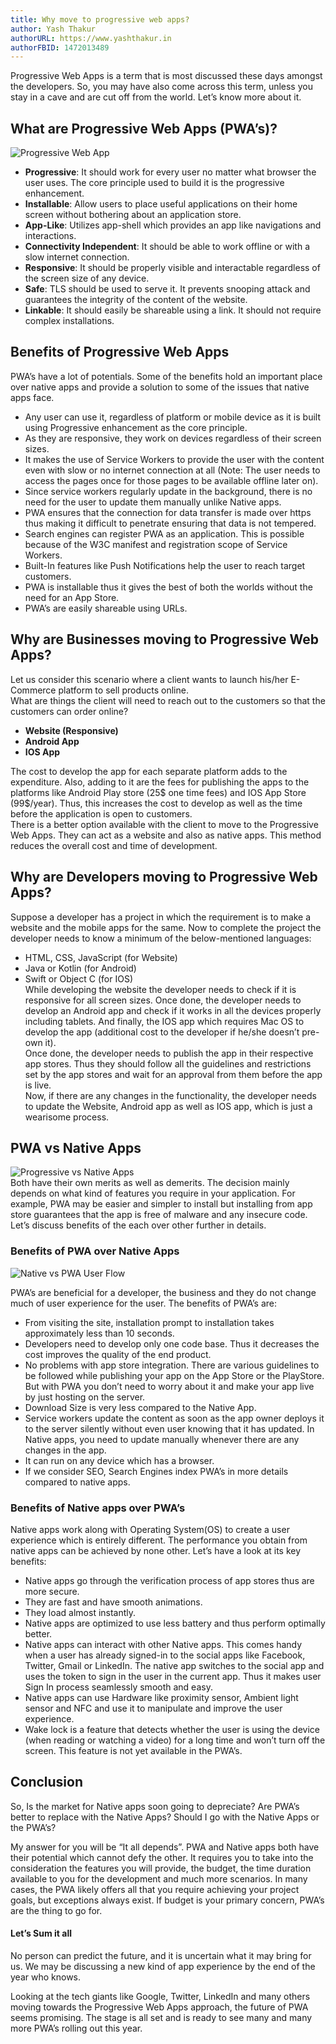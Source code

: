```yaml
---
title: Why move to progressive web apps?
author: Yash Thakur
authorURL: https://www.yashthakur.in
authorFBID: 1472013489
---
```

Progressive Web Apps is a term that is most discussed these days amongst the developers. So, you may have also come across this term, unless you stay in a cave and are cut off from the world. Let’s know more about it.  

<!--truncate-->

## What are Progressive Web Apps (PWA’s)?
![Progressive Web App](/img/blog/why-progressive-web-app/pwa-app.jpeg)
- **Progressive**: It should work for every user no matter what browser the user uses. The core principle used to build it is the progressive enhancement.
- **Installable**: Allow users to place useful applications on their home screen without bothering about an application store.
- **App-Like**: Utilizes app-shell which provides an app like navigations and interactions.
- **Connectivity Independent**: It should be able to work offline or with a slow internet connection.
- **Responsive**: It should be properly visible and interactable regardless of the screen size of any device.
- **Safe**: TLS should be used to serve it. It prevents snooping attack and guarantees the integrity of the content of the website.
- **Linkable**: It should easily be shareable using a link. It should not require complex installations.

## Benefits of Progressive Web Apps
PWA’s have a lot of potentials. Some of the benefits hold an important place over native apps and provide a solution to some of the issues that native apps face.  
- Any user can use it, regardless of platform or mobile device as it is built using Progressive enhancement as the core principle.
- As they are responsive, they work on devices regardless of their screen sizes.
- It makes the use of Service Workers to provide the user with the content even with slow or no internet connection at all (Note: The user needs to access the pages once for those pages to be available offline later on).
- Since service workers regularly update in the background, there is no need for the user to update them manually unlike Native apps.
- PWA ensures that the connection for data transfer is made over https thus making it difficult to penetrate ensuring that data is not tempered.
- Search engines can register PWA as an application. This is possible because of the W3C manifest and registration scope of Service Workers.
- Built-In features like Push Notifications help the user to reach target customers.
- PWA is installable thus it gives the best of both the worlds without the need for an App Store.
- PWA’s are easily shareable using URLs.

<script src="https://codefund.io/scripts/fefc6de5-a0ce-46e8-a15d-f43733b5b454/embed.js"></script>
<div id="codefund_ad"></div>

## Why are Businesses moving to Progressive Web Apps?
Let us consider this scenario where a client wants to launch his/her E-Commerce platform to sell products online.  
What are things the client will need to reach out to the customers so that the customers can order online?  
- **Website (Responsive)**
- **Android App**
- **IOS App**
  
The cost to develop the app for each separate platform adds to the expenditure. Also, adding to it are the fees for publishing the apps to the platforms like Android Play store (25$ one time fees) and IOS App Store (99$/year). Thus, this increases the cost to develop as well as the time before the application is open to customers.  
There is a better option available with the client to move to the Progressive Web Apps. They can act as a website and also as native apps. This method reduces the overall cost and time of development.  

## Why are Developers moving to Progressive Web Apps?
Suppose a developer has a project in which the requirement is to make a website and the mobile apps for the same. Now to complete the project the developer needs to know a minimum of the below-mentioned languages:  
- HTML, CSS, JavaScript (for Website)
- Java or Kotlin (for Android)
- Swift or Object C (for IOS)  
While developing the website the developer needs to check if it is responsive for all screen sizes. Once done, the developer needs to develop an Android app and check if it works in all the devices properly including tablets. And finally, the IOS app which requires Mac OS to develop the app (additional cost to the developer if he/she doesn’t pre-own it).  
Once done, the developer needs to publish the app in their respective app stores. Thus they should follow all the guidelines and restrictions set by the app stores and wait for an approval from them before the app is live.  
Now, if there are any changes in the functionality, the developer needs to update the Website, Android app as well as IOS app, which is just a wearisome process.  

## PWA vs Native Apps
![Progressive vs Native Apps](/img/blog/why-progressive-web-app/progressive-web-apps-vs-native-apps.png)  
Both have their own merits as well as demerits. The decision mainly depends on what kind of features you require in your application. For example, PWA may be easier and simpler to install but installing from app store guarantees that the app is free of malware and any insecure code. Let’s discuss benefits of the each over other further in details.  
  
### Benefits of PWA over Native Apps
![Native vs PWA User Flow](/img/blog/why-progressive-web-app/user-flow.png)  

PWA’s are beneficial for a developer, the business and they do not change much of user experience for the user. The benefits of PWA’s are:  
- From visiting the site, installation prompt to installation takes approximately less than 10 seconds.
- Developers need to develop only one code base. Thus it decreases the cost improves the quality of the end product.
- No problems with app store integration. There are various guidelines to be followed while publishing your app on the App Store or the PlayStore. But with PWA you don’t need to worry about it and make your app live by just hosting on the server.
- Download Size is very less compared to the Native App.
- Service workers update the content as soon as the app owner deploys it to the server silently without even user knowing that it has updated. In Native apps, you need to update manually whenever there are any changes in the app.
- It can run on any device which has a browser.
- If we consider SEO, Search Engines index PWA’s in more details compared to native apps.

### Benefits of Native apps over PWA’s
Native apps work along with Operating System(OS) to create a user experience which is entirely different.  The performance you obtain from native apps can be achieved by none other. Let’s have a look at its key benefits:  
- Native apps go through the verification process of app stores thus are more secure.
- They are fast and have smooth animations.
- They load almost instantly.
- Native apps are optimized to use less battery and thus perform optimally better.
- Native apps can interact with other Native apps. This comes handy when a user has already signed-in to the social apps like Facebook, Twitter, Gmail or LinkedIn. The native app switches to the social app and uses the token to sign in the user in the current app. Thus it makes user Sign In process seamlessly smooth and easy.
- Native apps can use Hardware like proximity sensor, Ambient light sensor and NFC and use it to manipulate and improve the user experience.
- Wake lock is a feature that detects whether the user is using the device (when reading or watching a video) for a long time and won’t turn off the screen. This feature is not yet available in the PWA’s.

## Conclusion
So, Is the market for Native apps soon going to depreciate? Are PWA’s better to replace with the Native Apps? Should I go with the Native Apps or the PWA’s?

My answer for you will be “It all depends”. PWA and Native apps both have their potential which cannot defy the other. It requires you to take into the consideration the features you will provide, the budget, the time duration available to you for the development and much more scenarios. In many cases, the PWA likely offers all that you require achieving your project goals, but exceptions always exist. If budget is your primary concern, PWA’s are the thing to go for.

#### Let’s Sum it all
No person can predict the future, and it is uncertain what it may bring for us. We may be discussing a new kind of app experience by the end of the year who knows.

Looking at the tech giants like Google, Twitter, LinkedIn and many others moving towards the Progressive Web Apps approach, the future of PWA seems promising. The stage is all set and is ready to see many and many more PWA’s rolling out this year.  

<script async src="//pagead2.googlesyndication.com/pagead/js/adsbygoogle.js"></script>
<ins class="adsbygoogle"
     style="display:block; text-align:center;"
     data-ad-layout="in-article"
     data-ad-format="fluid"
     data-ad-client="ca-pub-7586505628408924"
     data-ad-slot="9476337873"></ins>
<script>
     (adsbygoogle = window.adsbygoogle || []).push({});
</script>

